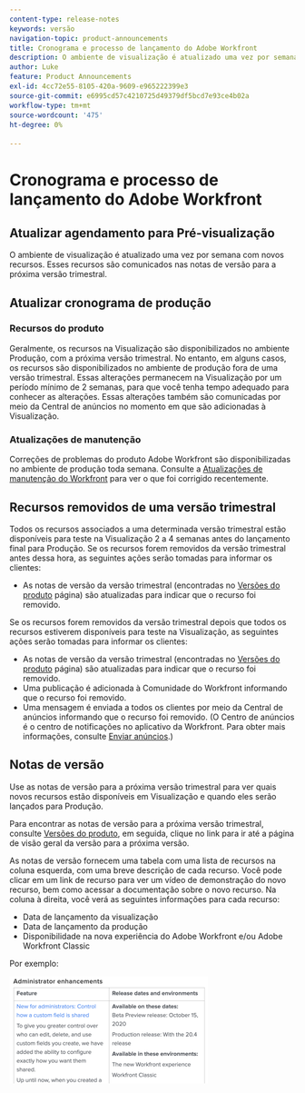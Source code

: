```yaml
---
content-type: release-notes
keywords: versão
navigation-topic: product-announcements
title: Cronograma e processo de lançamento do Adobe Workfront
description: O ambiente de visualização é atualizado uma vez por semana com novos recursos. Esses recursos são comunicados nas notas de versão para a próxima versão trimestral.
author: Luke
feature: Product Announcements
exl-id: 4cc72e55-8105-420a-9609-e965222399e3
source-git-commit: e6995cd57c4210725d49379df5bcd7e93ce4b02a
workflow-type: tm+mt
source-wordcount: '475'
ht-degree: 0%

---
```


# Cronograma e processo de lançamento do Adobe Workfront

## Atualizar agendamento para Pré-visualização

O ambiente de visualização é atualizado uma vez por semana com novos recursos. Esses recursos são comunicados nas notas de versão para a próxima versão trimestral.

## Atualizar cronograma de produção

### Recursos do produto

Geralmente, os recursos na Visualização são disponibilizados no ambiente Produção, com a próxima versão trimestral. No entanto, em alguns casos, os recursos são disponibilizados no ambiente de produção fora de uma versão trimestral. Essas alterações permanecem na Visualização por um período mínimo de 2 semanas, para que você tenha tempo adequado para conhecer as alterações. Essas alterações também são comunicadas por meio da Central de anúncios no momento em que são adicionadas à Visualização.

### Atualizações de manutenção

Correções de problemas do produto Adobe Workfront são disponibilizadas no ambiente de produção toda semana. Consulte a [Atualizações de manutenção do Workfront](https://experienceleague.adobe.com/docs/workfront-known-issues/releases/current-updates.html) para ver o que foi corrigido recentemente.

## Recursos removidos de uma versão trimestral

Todos os recursos associados a uma determinada versão trimestral estão disponíveis para teste na Visualização 2 a 4 semanas antes do lançamento final para Produção. Se os recursos forem removidos da versão trimestral antes dessa hora, as seguintes ações serão tomadas para informar os clientes:

* As notas de versão da versão trimestral (encontradas no [Versões do produto](../../product-announcements/product-releases/product-releases.md) página) são atualizadas para indicar que o recurso foi removido.

Se os recursos forem removidos da versão trimestral depois que todos os recursos estiverem disponíveis para teste na Visualização, as seguintes ações serão tomadas para informar os clientes:

* As notas de versão da versão trimestral (encontradas no [Versões do produto](../../product-announcements/product-releases/product-releases.md) página) são atualizadas para indicar que o recurso foi removido.
* Uma publicação é adicionada à Comunidade do Workfront informando que o recurso foi removido.
* Uma mensagem é enviada a todos os clientes por meio da Central de anúncios informando que o recurso foi removido. (O Centro de anúncios é o centro de notificações no aplicativo da Workfront. Para obter mais informações, consulte [Enviar anúncios](../../administration-and-setup/get-started-wf-administration/view-send-announcements.md).)

## Notas de versão

Use as notas de versão para a próxima versão trimestral para ver quais novos recursos estão disponíveis em Visualização e quando eles serão lançados para Produção.

Para encontrar as notas de versão para a próxima versão trimestral, consulte [Versões do produto](../../product-announcements/product-releases/product-releases.md), em seguida, clique no link para ir até a página de visão geral da versão para a próxima versão.

As notas de versão fornecem uma tabela com uma lista de recursos na coluna esquerda, com uma breve descrição de cada recurso. Você pode clicar em um link de recurso para ver um vídeo de demonstração do novo recurso, bem como acessar a documentação sobre o novo recurso. Na coluna à direita, você verá as seguintes informações para cada recurso:

* Data de lançamento da visualização
* Data de lançamento da produção
* Disponibilidade na nova experiência do Adobe Workfront e/ou Adobe Workfront Classic

Por exemplo:

![](assets/release-notes-350x189.png)
